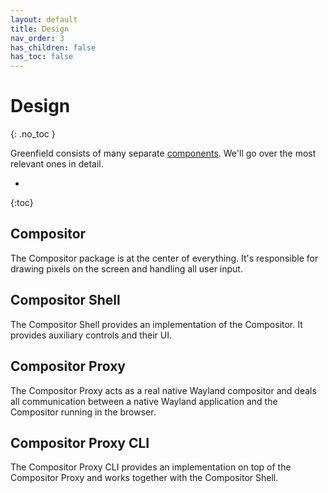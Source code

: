 ```yaml
---
layout: default
title: Design
nav_order: 3
has_children: false
has_toc: false
---
```



# Design
{: .no_toc }

Greenfield consists of many separate [components](/greenfield/pages/components). We'll go over the most relevant ones in detail.

- 
{:toc}

## Compositor

The Compositor package is at the center of everything. It's responsible for drawing pixels on the screen and handling all
user input.

## Compositor Shell

The Compositor Shell provides an implementation of the Compositor. It provides auxiliary controls and their UI.

## Compositor Proxy

The Compositor Proxy acts as a real native Wayland compositor and deals all communication between a native Wayland application
and the Compositor running in the browser.

## Compositor Proxy CLI

The Compositor Proxy CLI provides an implementation on top of the Compositor Proxy and works together with the
Compositor Shell.

